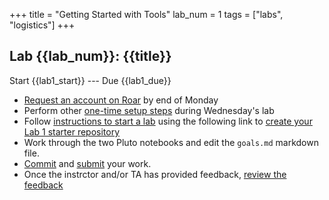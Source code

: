 +++
title = "Getting Started with Tools"
lab_num = 1
tags = ["labs", "logistics"]
+++

## Lab {{lab_num}}: {{title}}

Start {{lab1_start}} ---
Due {{lab1_due}}

- [Request an account on Roar](/tips/roar/create_account/) by end of Monday
- Perform other [one-time setup steps](/tips/roar/) during Wednesday's lab
- Follow [instructions to start a lab](/tips/labs/starting/) using the following link to [create your Lab 1 starter repository](https://classroom.github.com/a/eQOqR_8d)
- Work through the two Pluto notebooks and edit the `goals.md` markdown file.
- [Commit](/tips/labs/commit) and [submit](/tips/labs/submitting/) your work.
- Once the instrctor and/or TA has provided feedback, [review the feedback](/tips/labs/feedback/)
